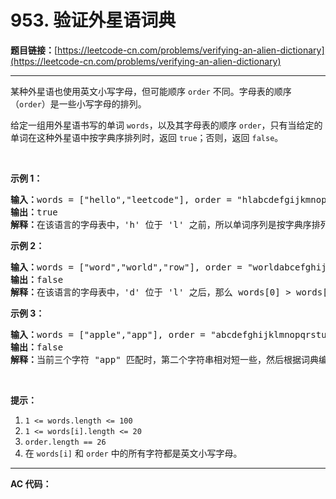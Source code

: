 # 953. 验证外星语词典

**题目链接：**[https://leetcode-cn.com/problems/verifying-an-alien-dictionary](https://leetcode-cn.com/problems/verifying-an-alien-dictionary)

---

<div class="content__1Y2H">
 <div class="notranslate">
  <p>某种外星语也使用英文小写字母，但可能顺序 <code>order</code> 不同。字母表的顺序（<code>order</code>）是一些小写字母的排列。</p> 
  <p>给定一组用外星语书写的单词 <code>words</code>，以及其字母表的顺序 <code>order</code>，只有当给定的单词在这种外星语中按字典序排列时，返回 <code>true</code>；否则，返回 <code>false</code>。</p> 
  <p>&nbsp;</p> 
  <p><strong>示例 1：</strong></p> 
  <pre class="language-text"><strong>输入：</strong>words = ["hello","leetcode"], order = "hlabcdefgijkmnopqrstuvwxyz"
<strong>输出：</strong>true
<strong>解释：</strong>在该语言的字母表中，'h' 位于 'l' 之前，所以单词序列是按字典序排列的。</pre> 
  <p><strong>示例 2：</strong></p> 
  <pre class="language-text"><strong>输入：</strong>words = ["word","world","row"], order = "worldabcefghijkmnpqstuvxyz"
<strong>输出：</strong>false
<strong>解释：</strong>在该语言的字母表中，'d' 位于 'l' 之后，那么 words[0] &gt; words[1]，因此单词序列不是按字典序排列的。</pre> 
  <p><strong>示例 3：</strong></p> 
  <pre class="language-text"><strong>输入：</strong>words = ["apple","app"], order = "abcdefghijklmnopqrstuvwxyz"
<strong>输出：</strong>false
<strong>解释：</strong>当前三个字符 "app" 匹配时，第二个字符串相对短一些，然后根据词典编纂规则 "apple" &gt; "app"，因为 'l' &gt; '∅'，其中 '∅' 是空白字符，定义为比任何其他字符都小（<a href="https://baike.baidu.com/item/%E5%AD%97%E5%85%B8%E5%BA%8F">更多信息</a>）。
</pre> 
  <p>&nbsp;</p> 
  <p><strong>提示：</strong></p> 
  <ol> 
   <li><code>1 &lt;= words.length &lt;= 100</code></li> 
   <li><code>1 &lt;= words[i].length &lt;= 20</code></li> 
   <li><code>order.length == 26</code></li> 
   <li>在&nbsp;<code>words[i]</code>&nbsp;和&nbsp;<code>order</code>&nbsp;中的所有字符都是英文小写字母。</li> 
  </ol> 
 </div>
</div>

---

**AC 代码：**

```java

```